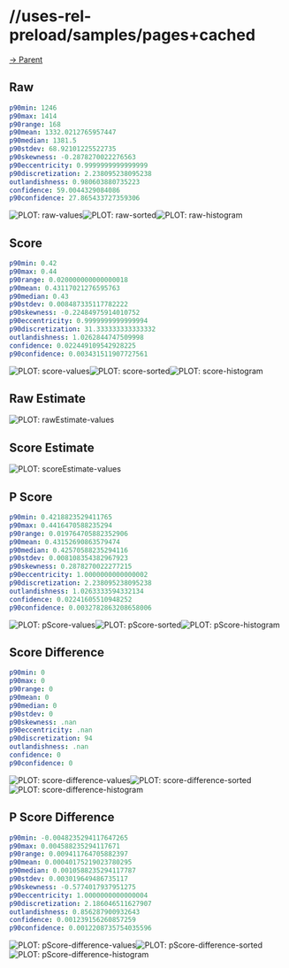 
# //uses-rel-preload/samples/pages+cached

[→ Parent](../..)


## Raw


```yaml
p90min: 1246
p90max: 1414
p90range: 168
p90mean: 1332.0212765957447
p90median: 1381.5
p90stdev: 68.92101225522735
p90skewness: -0.2878270022276563
p90eccentricity: 0.9999999999999999
p90discretization: 2.238095238095238
outlandishness: 0.980603880735223
confidence: 59.0044329084086
p90confidence: 27.865433727359306

```

![PLOT: raw-values](./raw/values.svg)![PLOT: raw-sorted](./raw/sorted.svg)![PLOT: raw-histogram](./raw/histogram.svg)
## Score


```yaml
p90min: 0.42
p90max: 0.44
p90range: 0.020000000000000018
p90mean: 0.43117021276595763
p90median: 0.43
p90stdev: 0.008487335117782222
p90skewness: -0.22484975914010752
p90eccentricity: 0.9999999999999994
p90discretization: 31.333333333333332
outlandishness: 1.0262844747509998
confidence: 0.022449109542928225
p90confidence: 0.003431511907727561

```

![PLOT: score-values](./score/values.svg)![PLOT: score-sorted](./score/sorted.svg)![PLOT: score-histogram](./score/histogram.svg)
## Raw Estimate

![PLOT: rawEstimate-values](./rawEstimate/values.svg)
## Score Estimate

![PLOT: scoreEstimate-values](./scoreEstimate/values.svg)
## P Score


```yaml
p90min: 0.4218823529411765
p90max: 0.4416470588235294
p90range: 0.019764705882352906
p90mean: 0.43152690863579474
p90median: 0.42570588235294116
p90stdev: 0.008108354382967923
p90skewness: 0.2878270022277215
p90eccentricity: 1.0000000000000002
p90discretization: 2.238095238095238
outlandishness: 1.0263333594332134
confidence: 0.02241605510948252
p90confidence: 0.0032782863208658006

```

![PLOT: pScore-values](./pScore/values.svg)![PLOT: pScore-sorted](./pScore/sorted.svg)![PLOT: pScore-histogram](./pScore/histogram.svg)
## Score Difference


```yaml
p90min: 0
p90max: 0
p90range: 0
p90mean: 0
p90median: 0
p90stdev: 0
p90skewness: .nan
p90eccentricity: .nan
p90discretization: 94
outlandishness: .nan
confidence: 0
p90confidence: 0

```

![PLOT: score-difference-values](./score-difference/values.svg)![PLOT: score-difference-sorted](./score-difference/sorted.svg)![PLOT: score-difference-histogram](./score-difference/histogram.svg)
## P Score Difference


```yaml
p90min: -0.0048235294117647265
p90max: 0.004588235294117671
p90range: 0.009411764705882397
p90mean: 0.00040175219023780295
p90median: 0.0010588235294117787
p90stdev: 0.003019649486735117
p90skewness: -0.5774017937951275
p90eccentricity: 1.0000000000000004
p90discretization: 2.186046511627907
outlandishness: 0.856287900932643
confidence: 0.001239156260857259
p90confidence: 0.0012208735754035596

```

![PLOT: pScore-difference-values](./pScore-difference/values.svg)![PLOT: pScore-difference-sorted](./pScore-difference/sorted.svg)![PLOT: pScore-difference-histogram](./pScore-difference/histogram.svg)